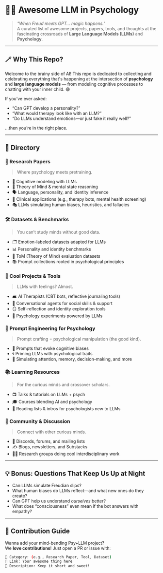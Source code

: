 # 🧠✨ Awesome LLM in Psychology

> _"When Freud meets GPT... magic happens."_  
> A curated list of awesome projects, papers, tools, and thoughts at the fascinating crossroads of **Large Language Models (LLMs)** and **Psychology**.

---

## 🪄 Why This Repo?

Welcome to the brainy side of AI! This repo is dedicated to collecting and celebrating everything that's happening at the intersection of **psychology** and **large language models** — from modeling cognitive processes to chatting with your inner child. 😄

If you’ve ever asked:
- “Can GPT develop a personality?”
- “What would therapy look like with an LLM?”
- “Do LLMs understand emotions—or just fake it really well?”

…then you’re in the right place.

---

## 🧭 Directory

### 🧪 Research Papers
> Where psychology meets pretraining.

- 🧬 Cognitive modeling with LLMs  
- 🧠 Theory of Mind & mental state reasoning  
- 🗣️ Language, personality, and identity inference  
- 🏥 Clinical applications (e.g., therapy bots, mental health screening)  
- 🎭 LLMs simulating human biases, heuristics, and fallacies

### 🛠️ Datasets & Benchmarks
> You can’t study minds without good data.

- 🗂️ Emotion-labeled datasets adapted for LLMs  
- 📊 Personality and identity benchmarks  
- 🧩 ToM (Theory of Mind) evaluation datasets  
- 📚 Prompt collections rooted in psychological principles

### 🤖 Cool Projects & Tools
> LLMs with feelings? Almost.

- 🛋️ AI Therapists (CBT bots, reflective journaling tools)  
- 👯 Conversational agents for social skills & support  
- 🪞 Self-reflection and identity exploration tools  
- 🧪 Psychology experiments powered by LLMs

### 🎨 Prompt Engineering for Psychology
> Prompt crafting = psychological manipulation (the good kind).

- 📐 Prompts that evoke cognitive biases  
- 🌀 Priming LLMs with psychological traits  
- 🧠 Simulating attention, memory, decision-making, and more

### 📚 Learning Resources
> For the curious minds and crossover scholars.

- 📺 Talks & tutorials on LLMs + psych  
- 🎓 Courses blending AI and psychology  
- 📖 Reading lists & intros for psychologists new to LLMs

### 💬 Community & Discussion
> Connect with other curious minds.

- 🔗 Discords, forums, and mailing lists  
- ✍️ Blogs, newsletters, and Substacks  
- 🧑‍🔬 Research groups doing cool interdisciplinary work

---

## 💡 Bonus: Questions That Keep Us Up at Night

- Can LLMs simulate Freudian slips?  
- What human biases do LLMs reflect—and what new ones do they create?  
- Can GPT help us understand *ourselves* better?  
- What does “consciousness” even mean if the bot answers with empathy?

---

## 🌈 Contribution Guide

Wanna add your mind-bending Psy+LLM project?  
We **love contributions**! Just open a PR or issue with:

```bash
📁 Category: (e.g., Research Paper, Tool, Dataset)
🔗 Link: Your awesome thing here
📝 Description: Keep it short and sweet!
